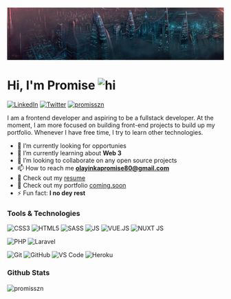 ![Pretty lights](prettylights.gif)

# Hi, I'm Promise <img src="https://user-images.githubusercontent.com/1303154/88677602-1635ba80-d120-11ea-84d8-d263ba5fc3c0.gif" width="28px" height="28px" alt="hi">

[![LinkedIn](https://img.shields.io/badge/-LinkedIn-0A66C2?logo=linkedin&style=flat-square)](https://www.linkedin.com/in/promisszn/)
[![Twitter](https://img.shields.io/badge/-Twitter-1DA1F2?logo=twitter&logoColor=white&style=flat-square)](https://twitter.com/promisszn)
[<img src="https://komarev.com/ghpvc/?username=promisszn&label=Profile%20views&color=0e75b6&style=flat" alt="promisszn" />](https://github.com/promisszn/promisszn)

I am a frontend developer and aspiring to be a fullstack developer. At the moment, I am more focused on building front-end projects to build up my portfolio. Whenever I have free time, I try to learn other technologies.

- 🔭 I’m currently looking for opportunies
- 🌱 I’m currently learning about **Web 3**
- 👯 I’m looking to collaborate on any open source projects
- 📫 How to reach me **olayinkapromise80@gmail.com**
- 📝 Check out my [resume](https://drive.google.com/file/d/1JacEEZ8Fpu96ybMUiiwFoDRgyWPVZgik/view?usp=sharing)
- 📁 Check out my portfolio [coming.soon](#)
- ⚡ Fun fact: **I no dey rest**

### Tools & Technologies
![CSS3](https://img.shields.io/badge/CSS3-1572B6?style=for-the-badge&logo=css3&logoColor=white)
![HTML5](https://img.shields.io/badge/HTML5-E34F26?style=for-the-badge&logo=html5&logoColor=white)
![SASS](https://img.shields.io/badge/Sass-CC6699?style=for-the-badge&logo=sass&logoColor=white)
![JS](https://img.shields.io/badge/JavaScript-323330?style=for-the-badge&logo=javascript&logoColor=F7DF1E)
![VUE.JS](https://img.shields.io/badge/Vue.js-35495E?style=for-the-badge&logo=vue.js&logoColor=4FC08D)
![NUXT JS](https://img.shields.io/badge/nuxt.js-00C58E?style=for-the-badge&logo=nuxtdotjs&logoColor=white)

![PHP](https://img.shields.io/badge/PHP-777BB4?style=for-the-badge&logo=php&logoColor=white)
![Laravel](https://img.shields.io/badge/Laravel-FF2D20?style=for-the-badge&logo=laravel&logoColor=white)

![Git](https://img.shields.io/badge/-Git-F05032?style=for-the-badge&logo=git&logoColor=white)
![GitHub](https://img.shields.io/badge/GitHub-100000?style=for-the-badge&logo=github&logoColor=white)
![VS Code](https://img.shields.io/badge/-VS%20Code-007ACC?style=for-the-badge&logo=visual%20studio%20code&logoColor=white)
![Heroku](https://img.shields.io/badge/Heroku-430098?style=for-the-badge&logo=heroku&logoColor=white)


### Github Stats

<img align="center" src="https://github-readme-stats.vercel.app/api?username=promisszn&show_icons=true&locale=en&theme=tokyonight&hide_border=true&count_private=true" alt="promisszn" />

